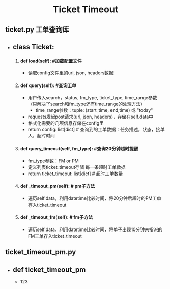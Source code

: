 <h1 style="text-align:center" align="center">Ticket Timeout</h1>

## ticket.py 工单查询库

- ## class Ticket:
  
  1. #### def load(self): #加载配置文件
     
     - 读取config文件里的url, json, headers数据
  
  2. #### def query(self): #查询工单
     
     - 用户传入search，status, fm_type, ticket_type, time_range参数（只解决了search和fm_type还有time_range的处理方法）
       - time_range参数：tuple: (start_time, end,time) 或 "today"
     - requests发起post请求(url, json, headers)，存储在self.data中
     - 格式化需要的几项信息存储在config里
     - return config: list[dict]    # 查询到的工单数据：任务描述，状态，接单人，超时时间
  
  3. #### def query_timeout(self, fm_type): #查询20分钟超时提醒
     
     - fm_type参数：FM or PM
     - 定义列表ticket_timeout存储 每一条超时工单数据
     - return ticket_timeout: list[dict]    # 超时工单数量
  
  4. #### def _timeout_pm(self): # pm子方法
     
     - 遍历self.data，利用datetime比较时间，将20分钟后超时的PM工单存入ticket_timeout
  
  5. #### def _timeout_fm(self): # fm子方法
     
     - 遍历self.data，利用datetime比较时间，将单子出现10分钟未指派的FM工单存入ticket_timeout

## ticket_timeout_pm.py

- ## def ticket_timeout_pm
  - 123
